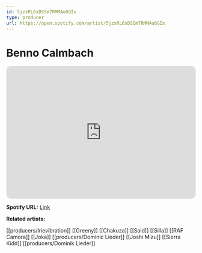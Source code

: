 ```yaml
---
id: 5jzxRL6xDSSm7RMMAu6GIx
type: producer
url: https://open.spotify.com/artist/5jzxRL6xDSSm7RMMAu6GIx
---
```

# Benno Calmbach

<iframe style="border-radius:12px" src="https://open.spotify.com/embed/artist/5jzxRL6xDSSm7RMMAu6GIx" width="100%" height="352" frameBorder="0" allowfullscreen="" allow="autoplay; clipboard-write; encrypted-media; fullscreen; picture-in-picture" loading="lazy"></iframe>

**Spotify URL:** [Link](https://open.spotify.com/artist/5jzxRL6xDSSm7RMMAu6GIx)

**Related artists:**

[[producers/Irievibration]]
[[Greeny]]
[[Chakuza]]
[[Said]]
[[Silla]]
[[RAF Camora]]
[[Joka]]
[[producers/Dominic Lieder]]
[[Joshi Mizu]]
[[Sierra Kidd]]
[[producers/Dominik Lieder]]
